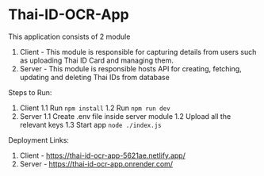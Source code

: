 # Thai-ID-OCR-App
This application consists of 2 module
1. Client - This module is responsible for capturing details from users such as uploading Thai ID Card and managing them.
2. Server - This module is responsible hosts API for creating, fetching, updating and deleting Thai IDs from database


Steps to Run:
1. Client
    1.1 Run `npm install`
    1.2 Run `npm run dev`
2. Server
    1.1 Create .env file inside server module
    1.2 Upload all the relevant keys
    1.3 Start app `node ./index.js`

Deployment Links:
1. Client - https://thai-id-ocr-app-5621ae.netlify.app/
2. Server - https://thai-id-ocr-app.onrender.com/
